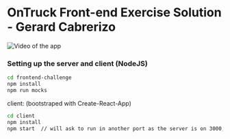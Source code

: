 # OnTruck Front-end Exercise Solution - Gerard Cabrerizo

![Video of the app](https://media.giphy.com/media/3d1aGRMpcHtt6iK163/giphy.gif)

### Setting up the server and client (NodeJS)

```bash
cd frontend-challenge
npm install
npm run mocks
```

client: (bootstraped with Create-React-App)

```bash
cd client
npm install
npm start  // will ask to run in another port as the server is on 3000, press 'Y'
```
